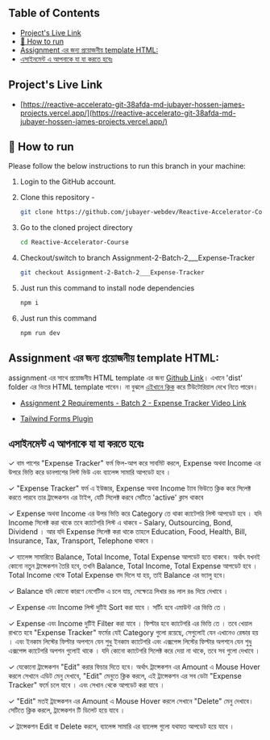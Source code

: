 ## Table of Contents

-   [Project's Live Link](#projects-live-link)
-   [🚀 How to run](#-how-to-run)
-   [Assignment এর জন্য প্রয়োজনীয় template HTML:](#assignment-এর-জন্য-প্রয়োজনীয়-template-html)
-   [এসাইনমেন্ট এ আপনাকে যা যা করতে হবেঃ](#এসাইনমেন্ট-এ-আপনাকে-যা-যা-করতে-হবেঃ)

## Project's Live Link

-   [https://reactive-accelerato-git-38afda-md-jubayer-hossen-james-projects.vercel.app/](https://reactive-accelerato-git-38afda-md-jubayer-hossen-james-projects.vercel.app/)

## 🚀 How to run

Please follow the below instructions to run this branch in your machine:

1. Login to the GitHub account.

2. Clone this repository -
    ```sh
    git clone https://github.com/jubayer-webdev/Reactive-Accelerator-Course.git
    ```
3. Go to the cloned project directory
    ```sh
    cd Reactive-Accelerator-Course
    ```
4. Checkout/switch to branch Assignment-2-Batch-2\_\_\_Expense-Tracker
    ```sh
    git checkout Assignment-2-Batch-2___Expense-Tracker
    ```
5. Just run this command to install node dependencies
    ```sh
    npm i
    ```
6. Just run this command
    ```sh
    npm run dev
    ```

## Assignment এর জন্য প্রয়োজনীয় template HTML:

assignment এর সাথে প্রয়োজনীয় HTML template এর জন্য [Github Link](https://github.com/Learn-with-Sumit/rnext/tree/assignment-2-batch-2)। এখানে 'dist' folder এর ভিতর HTML template পাবেন। না বুঝলে [এইখানে ক্লিক](https://learnwithsumit.com/rnext/courses/rnext/how-to-submit-assignments-in-reactive-accelerator-course) করে টিউটোরিয়াল দেখে নিতে পারেন।

-   [Assignment 2 Requirements - Batch 2 - Expense Tracker Video Link](https://learnwithsumit.com/rnext/courses/rnext/assignment-2-requirements-batch-2-expense-tracker)

-   [Tailwind Forms Plugin](https://tailwindcss.com/docs/plugins#forms)

## এসাইনমেন্ট এ আপনাকে যা যা করতে হবেঃ

✓ বাম পাশের "Expense Tracker" ফর্ম ফিল-আপ করে সাবমিট করলে, Expense অথবা Income এর উপরে ভিত্তি করে ডানপাশের লিস্ট ভিউ এবং ব্যালেন্স সামারি আপডেট হবে ।

✓ "Expense Tracker" ফর্ম এ ইউজার, Expense অথবা Income ট্যাব ভিউতে ক্লিক করে সিলেক্ট করতে পারবে তার ট্রান্সেকশন এর টাইপ, যেটি সিলেক্ট করবে সেটিতে 'active' ক্লাস থাকবে

✓ Expense অথবা Income এর উপর ভিত্তি করে Category তে থাকা ক্যাটেগরি লিস্ট আপডেট হবে ।
যদি Income সিলেক্ট করা থাকে তবে ক্যাটেগরি লিস্ট এ থাকবে - Salary, Outsourcing, Bond, Dividend ।
আর যদি Expense সিলেক্ট করা থাকে তাহলে Education, Food, Health, Bill, Insurance, Tax, Transport, Telephone থাকবে ।

✓ ব্যালেন্স সামারিতে Balance, Total Income, Total Expense আপডেট হতে থাকবে। অর্থাৎ যখনই কোনো নতুন ট্রান্সেকশন তৈরি হবে, তখনি Balance, Total Income, Total Expense আপডেট হবে । Total Income থেকে Total Expense বাদ দিলে যা হয়, তাই Balance এর ভ্যালু হবে।

✓ Balance যদি কোনো কারণে নেগেটিভ এ চলে যায়, সেক্ষেত্রে লিখার রঙ লাল রঙ দিয়ে দেখাবে ।

✓ Expense এবং Income লিস্ট দুটিই Sort করা যাবে । সর্টিং হবে এমাউন্ট এর ভিত্তি তে ।

✓ Expense এবং Income দুটিই Filter করা যাবে । ফিল্টার হবে ক্যাটেগরি এর ভিত্তি তে । তবে খেয়াল রাখতে হবে "Expense Tracker" ফর্মের যেই Category গুলো রয়েছে, সেগুলোই যেন এখানেও রেন্ডার হয় । এবং ইনকাম লিস্টের ফিল্টার অপশনে যেন শুধু ইনকাম ক্যাটেগরি এবং এক্সপেন্স লিস্টের ফিল্টার অপশনে যেন শুধু এক্সপেন্স ক্যাটেগরি অপশন গুলোই থাকে । যদি কোনো ক্যাটেগরি সিলেক্ট করে দেয়া না থাকে, তবে সব গুলো দেখাবে ।

✓ যেকোনো ট্রান্সেকশন "Edit" করার ফিচার দিতে হবে। অর্থাৎ ট্রান্সেকশন এর Amount এ Mouse Hover করলে সেখানে এডিট মেনু দেখাবে, "Edit" মেনুতে ক্লিক করলে, এই ট্রান্সেকশন এর সব ডেটা "Expense Tracker" ফর্মে চলে যাবে । এবং সেখান থেকে আপডেট করা যাবে ।

✓ "Edit" মতই ট্রান্সেকশন এর Amount এ Mouse Hover করলে সেখানে "Delete" মেনু দেখাবে। সেটিতে ক্লিক করলে, ট্রান্সেকশন টি ডিলেট হয়ে যাবে ।

✓ ট্রান্সেকশন Edit বা Delete করলে, ব্যালেন্স সামারি এর ব্যালেন্স গুলো যথাযত আপডেট হয়ে যাবে ।
